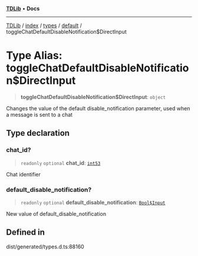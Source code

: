 [**TDLib**](../../../../../../README.md) • **Docs**

***

[TDLib](../../../../../../modules.md) / [index](../../../../../README.md) / [types](../../../README.md) / [default](../README.md) / toggleChatDefaultDisableNotification$DirectInput

# Type Alias: toggleChatDefaultDisableNotification$DirectInput

> **toggleChatDefaultDisableNotification$DirectInput**: `object`

Changes the value of the default disable_notification parameter, used when a message is sent to a chat

## Type declaration

### chat\_id?

> `readonly` `optional` **chat\_id**: [`int53`](int53.md)

Chat identifier

### default\_disable\_notification?

> `readonly` `optional` **default\_disable\_notification**: [`Bool$Input`](Bool$Input.md)

New value of default_disable_notification

## Defined in

dist/generated/types.d.ts:88160
